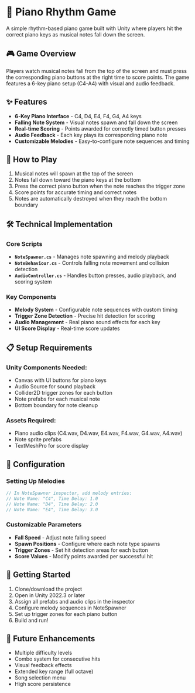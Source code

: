 # 🎹 Piano Rhythm Game

A simple rhythm-based piano game built with Unity where players hit the correct piano keys as musical notes fall down the screen.

## 🎮 Game Overview

Players watch musical notes fall from the top of the screen and must press the corresponding piano buttons at the right time to score points. The game features a 6-key piano setup (C4-A4) with visual and audio feedback.

## ✨ Features

- **6-Key Piano Interface** - C4, D4, E4, F4, G4, A4 keys
- **Falling Note System** - Visual notes spawn and fall down the screen
- **Real-time Scoring** - Points awarded for correctly timed button presses
- **Audio Feedback** - Each key plays its corresponding piano note
- **Customizable Melodies** - Easy-to-configure note sequences and timing

## 🎯 How to Play

1. Musical notes will spawn at the top of the screen
2. Notes fall down toward the piano keys at the bottom
3. Press the correct piano button when the note reaches the trigger zone
4. Score points for accurate timing and correct notes
5. Notes are automatically destroyed when they reach the bottom boundary

## 🛠️ Technical Implementation

### Core Scripts

- **`NoteSpawner.cs`** - Manages note spawning and melody playback
- **`NoteBehaviour.cs`** - Controls falling note movement and collision detection
- **`AudioController.cs`** - Handles button presses, audio playback, and scoring system

### Key Components

- **Melody System** - Configurable note sequences with custom timing
- **Trigger Zone Detection** - Precise hit detection for scoring
- **Audio Management** - Real piano sound effects for each key
- **UI Score Display** - Real-time score updates

## 📋 Setup Requirements

### Unity Components Needed:
- Canvas with UI buttons for piano keys
- Audio Source for sound playback
- Collider2D trigger zones for each button
- Note prefabs for each musical note
- Bottom boundary for note cleanup

### Assets Required:
- Piano audio clips (C4.wav, D4.wav, E4.wav, F4.wav, G4.wav, A4.wav)
- Note sprite prefabs
- TextMeshPro for score display

## 🎵 Configuration

### Setting Up Melodies
```csharp
// In NoteSpawner inspector, add melody entries:
// Note Name: "C4", Time Delay: 1.0
// Note Name: "D4", Time Delay: 2.0
// Note Name: "E4", Time Delay: 3.0
```

### Customizable Parameters
- **Fall Speed** - Adjust note falling speed
- **Spawn Positions** - Configure where each note type spawns
- **Trigger Zones** - Set hit detection areas for each button
- **Score Values** - Modify points awarded per successful hit

## 🚀 Getting Started

1. Clone/download the project
2. Open in Unity 2022.3 or later
3. Assign all prefabs and audio clips in the inspector
4. Configure melody sequences in NoteSpawner
5. Set up trigger zones for each piano button
6. Build and run!

## 🎯 Future Enhancements

- Multiple difficulty levels
- Combo system for consecutive hits
- Visual feedback effects
- Extended key range (full octave)
- Song selection menu
- High score persistence

